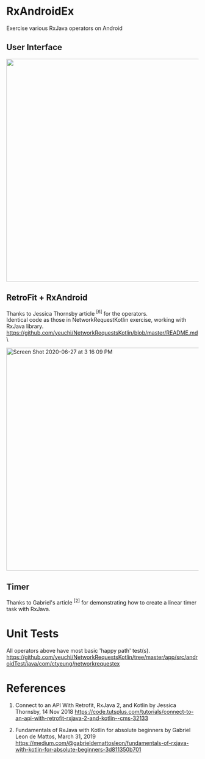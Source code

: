 # RxAndroidEx
Exercise various RxJava operators on Android

## User Interface
<img width="584" src="https://user-images.githubusercontent.com/1282659/85935215-f65a6f00-b8b3-11ea-8724-25952f1bb77a.jpg">

## RetroFit + RxAndroid
Thanks to Jessica Thornsby article <sup>[6]</sup> for the operators. \
Identical code as those in NetworkRequestKotlin exercise, working with RxJava library. \
https://github.com/yeuchi/NetworkRequestsKotlin/blob/master/README.md \

<img width="584" alt="Screen Shot 2020-06-27 at 3 16 09 PM" src="https://user-images.githubusercontent.com/1282659/85931324-32c4a580-b889-11ea-8921-062558350419.png">

## Timer
Thanks to Gabriel's article <sup>[2]</sup> for demonstrating how to create a linear timer task with RxJava.

# Unit Tests
All operators above have most basic 'happy path' test(s).
https://github.com/yeuchi/NetworkRequestsKotlin/tree/master/app/src/androidTest/java/com/ctyeung/networkrequestex

# References

1. Connect to an API With Retrofit, RxJava 2, and Kotlin by Jessica Thornsby, 14 Nov 2018
https://code.tutsplus.com/tutorials/connect-to-an-api-with-retrofit-rxjava-2-and-kotlin--cms-32133

2. Fundamentals of RxJava with Kotlin for absolute beginners by Gabriel Leon de Mattos, March 31, 2019
https://medium.com/@gabrieldemattosleon/fundamentals-of-rxjava-with-kotlin-for-absolute-beginners-3d811350b701
